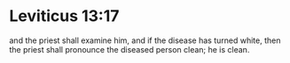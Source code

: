 # Leviticus 13:17

and the priest shall examine him, and if the disease has turned white, then the priest shall pronounce the diseased person clean; he is clean.
